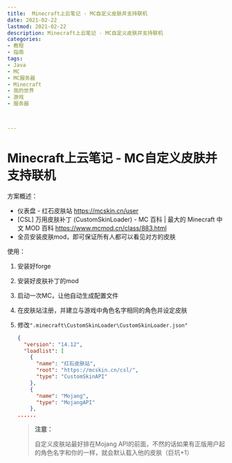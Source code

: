 ```yaml
---
title:  Minecraft上云笔记 - MC自定义皮肤并支持联机
date: 2021-02-22
lastmod: 2021-02-22
description: Minecraft上云笔记 - MC自定义皮肤并支持联机
categories:
- 教程
- 指南
tags:
- Java
- MC
- MC服务器
- Minecraft
- 我的世界
- 游戏
- 服务器



---
```


# Minecraft上云笔记 - MC自定义皮肤并支持联机



方案概述：

* 仪表盘 - 红石皮肤站
  https://mcskin.cn/user
* [CSL] 万用皮肤补丁 (CustomSkinLoader) - MC 百科 | 最大的 Minecraft 中文 MOD 百科
  https://www.mcmod.cn/class/883.html
* 全员安装皮肤mod，即可保证所有人都可以看见对方的皮肤





使用：

1. 安装好forge

2. 安装好皮肤补丁的mod

3. 启动一次MC，让他自动生成配置文件

4. 在皮肤站注册，并建立与游戏中角色名字相同的角色并设定皮肤

5. 修改`".minecraft\CustomSkinLoader\CustomSkinLoader.json"`

   ```json
   {
     "version": "14.12",
     "loadlist": [
       {
         "name": "红石皮肤站",
         "root": "https://mcskin.cn/csl/",
         "type": "CustomSkinAPI"
       },
       {
         "name": "Mojang",
         "type": "MojangAPI"
       },
   ......
   ```

   > **注意：**
   >
   > 自定义皮肤站最好排在Mojang API的前面，不然的话如果有正版用户起的角色名字和你的一样，就会默认载入他的皮肤（巨坑+1）
   >
   > 





